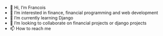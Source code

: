 - 👋 Hi, I’m Francois
- 👀 I’m interested in finance, financial programming and web development
- 🌱 I’m currently learning Django
- 💞️ I’m looking to collaborate on financial projects or django projects
- 📫 How to reach me 
